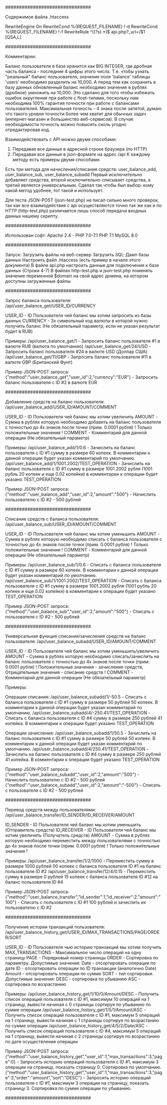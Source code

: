 ###############################

Содержимое файла .htaccess

RewriteEngine On
RewriteCond %{REQUEST_FILENAME} !-d
RewriteCond %{REQUEST_FILENAME} !-f
RewriteRule ^((?s).*)$ api.php?_url=/$1 [QSA,L]


###############################

Комментарии: 

Баланс пользователя в базе хранится как BIG INTEGER, где дробная часть баланса - последние 4 цифры этого числа.
Т.е. чтобы узнать "реальный" баланс пользователя, значение поля 'balance' таблицы 'users' необходимо разделить на 10,000.
А перед тем как сохранить в базу данных обновленный баланс необходимо значение в рублях (дробное) умножить на 10,000.
Это сделано для того чтобы избежать ошибок округления при работе с float-типами, поскольку нам необходима 100% гарантия точности при работе с балансами пользователей.
Максимальная точность - 4 знака после запятой, думаю что такого уровня точности более чем хватит для обычных задач (интернет-магазин и большинство веб-сервисов).
В случае необходимости точность можно повысить сколь угодно отредактировав код.

Взаимодействовать с API можно двумя способами:
1) Передавая все данные в адресной строке браузера (по HTTP)
2) Передавая все данные в json-формате на адрес /api
К каждому методу есть примеры двумя способами.

Есть три метода для начисления/списания средств:
user_balance_add, user_balance_sub, user_balance_subadd
Первый исключительно добавляет средства, второй исключительно списывает средства, а третий является универсальным.
Сделал так чтобы был выбор: кому какой метод удобнее, тот такой и использует. 

Для теста JSON-POST (json-test.php) не писал сильно много проверок, так как все взаимодействия с api осуществляются точно так же как и по HTTP (http-test.php) различается лишь способ передачи входных данных нашему скрипту.

###############################

Использован софт:
Apache 2.4 - PHP 7.0-7.1
PHP 7.1
MySQL 8.0

###############################

Запуск:
Загрузить файлы на веб-сервер
Загрузить SQL-Дамп базы данных
Настроить файл .htaccess (есть пример в начале этого документа)
В файле api.php настроить данные для подключения к базе данных (Строки 4-7)
В файлах http-test.php и json-test.php поменять значение переменной $domain на свой адрес домена, на котором доступны загруженные файлы

###############################

Запрос баланса пользователя:
/api/user_balance_get/USER_ID/CURRENCY

USER_ID - ID Пользователя чей баланс мы хотим запросить из базы данных
CURRENCY - 3х символьный код валюты в которой нужно получить баланс (Не обязательный параметр, если не указан результат будет в RUB)

Примеры: 
/api/user_balance_get/1 - Запросить баланс пользователя #1 в валюте RUB (валюта по умолчанию)
/api/user_balance_get/24/USD - Запросить баланс пользователя #24 в валюте USD (Доллар США)
/api/user_balance_get/11/GBP - Запросить баланс пользователя #11 в валюте GBP (Британский Фунт)

Пример JSON-POST запроса:
{"method":"user_balance_get","user_id":2,"currency":"EUR"} - Запросить баланс пользователя с ID #2 в валюте EUR

###############################

Добавление средств на баланс пользователя:
/api/user_balance_add/USER_ID/AMOUNT/COMMENT

USER_ID - ID Пользователя чей баланс мы хотим увеличить
AMOUNT - Сумма в рублях которую необходимо добавить на баланс пользователя с точностью до 4х знаков после точки (прим. 0.0001 рубля) ! Только положительные значения !
COMMENT - Комментарий для данной операции (Не обязательный параметр)

Примеры:
/api/user_balance_add/1/0.6 - Зачислить на баланс пользователя с ID #1 сумму в размере 60 копеек. В комментарии к данной операции будет указан комментарий по умолчанию. 
/api/user_balance_add/1/1001.2002/TEST_OPERATION - Зачислить на баланс пользователя с ID #1 сумму в размере 1001.2002 рубля (1001 рубль 20 копеек и еще 0.02 копейки) в комментарии к операции будет указано TEST_OPERATION

Пример JSON-POST запроса:
{"method":"user_balance_add","user_id":2,"amount":"500"} - Начислить пользователю с ID #2 - 500 рублей

###############################

Списание средств с баланса пользователя:
/api/user_balance_sub/USER_ID/AMOUNT/COMMENT

USER_ID - ID Пользователя чей баланс мы хотим уменьшить
AMOUNT - Сумма в рублях которую необходимо списать с баланса пользователя с точностью до 4х знаков после точки (прим. 0.0001 рубля) ! Только положительные значения !
COMMENT - Комментарий для данной операции (Не обязательный параметр)

Примеры:
/api/user_balance_sub/1/0.6 - Списать с баланса пользователя с ID #1 сумму в размере 60 копеек. В комментарии к данной операции будет указан комментарий по умолчанию. 
/api/user_balance_sub/1/1001.2002/TEST_OPERATION - Списать с баланса пользователя с ID #1 сумму в размере 1001.2002 рубля (1001 рубль 20 копеек и еще 0.02 копейки) в комментарии к операции будет указано TEST_OPERATION

Пример JSON-POST запроса:
{"method":"user_balance_sub","user_id":2,"amount":"500"} - Списать с пользователя с ID #2 - 500 рублей

###############################

Универсальная функция списания/зачисления средств на баланс пользователя:
/api/user_balance_subadd/USER_ID/AMOUNT/COMMENT

USER_ID - ID Пользователя чей баланс мы хотим уменьшить/увеличить
AMOUNT - Сумма в рублях которую необходимо списать/зачислить на баланс пользователя с точностью до 4х знаков после точки (прим. 0.0001 рубля) ! Положительные значения - зачисление средств, Отрицательные значения - списание средств !
COMMENT - Комментарий для данной операции (Не обязательный параметр)

Примеры:

Операции списания:
/api/user_balance_subadd/1/-50.5 - Списать с баланса пользователя с ID #1 сумму в размере 50 рублей 50 копеек. В комментарии к данной операции будет указан комментарий по умолчанию. 
/api/user_balance_subadd/4/-250.41/TEST_OPERATION - Списать с баланса пользователя с ID #4 сумму в размере 250 рублей 41 копейка. В комментарии к операции будет указано TEST_OPERATION

Операции зачисления: 
/api/user_balance_subadd/1/50.5 - Зачислить на баланс пользователя с ID #1 сумму в размере 50 рублей 50 копеек. В комментарии к данной операции будет указан комментарий по умолчанию. 
/api/user_balance_subadd/4/250.41/TEST_OPERATION - Зачислить на баланс пользователя с ID #4 сумму в размере 250 рублей 41 копейка. В комментарии к операции будет указано TEST_OPERATION

Пример JSON-POST запроса:
{"method":"user_balance_subadd","user_id":2,"amount":"500"} - Начислить пользователю с ID #2 - 500 рублей
{"method":"user_balance_subadd","user_id":2,"amount":"-500"} - Списать с пользователя с ID #2 - 500 рублей

###############################

Перевод средств между пользователями:
/api/user_balance_transfer/ID_SENDER/ID_RECEIVER/AMOUNT

ID_SENDER - ID Пользователя чей баланс мы хотим уменьшить (Отправитель средств)
ID_RECEIVER - ID Пользователя чей баланс мы хотим увеличить (Получатель средств)
AMOUNT - Сумма в рублях которую необходимо переместить между пользователями с точностью до 4х знаков после точки (прим. 0.0001 рубля) ! Только положительные значения !

Примеры:
/api/user_balance_transfer/1/2/1000 - Переместить сумму в размере 1000 рублей 00 копеек с баланса пользователя ID #1 на баланс пользователя ID #2
/api/user_balance_transfer/12/4/0.15 - Переместить сумму в размере 0 рублей 15 копеек с баланса пользователя ID #12 на баланс пользователя ID #4

Пример JSON-POST запроса:
{"method":"user_balance_transfer","id_sender":1,"id_receiver":2,"amount":"100"} - Списать с пользователя с ID #1 100 рублей и зачислить их пользователю с ID #2

###############################

Получение истории транзакций пользователя:
/api/user_balance_history_get/USER_ID/MAX_TRANSACTIONS/PAGE/ORDER/SORT

USER_ID - ID Пользователя чью историю транзакций мы хотим получить
MAX_TRANSACTIONS - Максимальное число операций на одну страницу
PAGE - Порядковый номер страницы
ORDER - Сортировка по параметру. Допустимые значения:
	Date - отсортировать операции по дате
	ID - отсортировать операции по ID транзакции (аналогично Date)
	Amount - отсортировать операции по сумме
SORT - тип сортировки. Допустимые значения:
	DESC - сортировка по убыванию
	ASC - сортировка по возрастанию

Примеры:
/api/user_balance_history_get/1/10/0/Amount/DESC - Получить список операций пользователя с ID #1, максимум 10 операций на 1 страницу, вывести начиная с 0 страницы сортируя по убыванию по сумме операции
/api/user_balance_history_get/1/5/1/Amount/ASC - Получить список операций пользователя с ID #1, максимум 5 операций на 1 страницу, вывести начиная с 1 страницы сортируя по возрастанию по сумме операции
/api/user_balance_history_get/4/5/2/Date/ASC - Получить список операций пользователя с ID #4, максимум 5 операций на 1 страницу, вывести начиная с 2 страницы сортируя по возрастанию по дате осуществления операции

Пример JSON-POST запроса:
{"method":"user_balance_history_get","user_id":1,"max_transactions":3,"page":0} - Запросить историю операций пользователя с ID #1, максимум 3 операции на страницу, показать страницу 0. Сортировка по умолчанию.
{"method":"user_balance_history_get","user_id":1,"max_transactions":3,"page":3,"order":"amount","sort":"DESC"} - Запросить историю операций пользователя с ID #1, максимум 3 операции на страницу, показать страницу 3. Сортировка по сумме операции по убыванию.

###############################